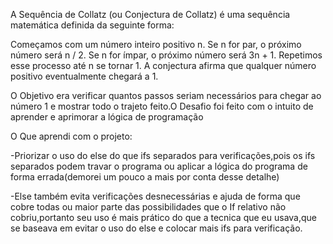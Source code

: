 A Sequência de Collatz (ou Conjectura de Collatz) é uma sequência matemática definida da seguinte forma:

Começamos com um número inteiro positivo n.
Se n for par, o próximo número será n / 2.
Se n for ímpar, o próximo número será 3n + 1.
Repetimos esse processo até n se tornar 1.
A conjectura afirma que qualquer número positivo eventualmente chegará a 1.

O Objetivo era verificar quantos passos seriam necessários para chegar ao número 1 e mostrar todo o trajeto feito.O Desafio foi feito com o intuito de aprender e aprimorar a lógica de programação

O Que aprendi com o projeto:

-Priorizar o uso do else do que ifs separados para verificações,pois os ifs separados podem travar o programa ou aplicar a lógica do programa de forma errada(demorei um pouco a mais por conta desse detalhe)

-Else também evita verificações desnecessárias e ajuda de forma que cobre todas ou maior parte das possibilidades que o If relativo não cobriu,portanto seu uso é mais prático do que a tecnica que eu usava,que se baseava em evitar o uso do else e colocar mais ifs para verificação.
